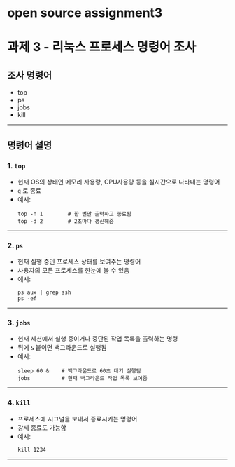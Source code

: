 # open source assignment3
# 과제 3 - 리눅스 프로세스 명령어 조사

##  **조사 명령어**
- top
- ps
- jobs
- kill

---

##  명령어 설명

### 1. `top`

- 현재 OS의 상태인 메모리 사용량, CPU사용량 등을 실시간으로 나타내는 명령어
- `q` 로 종료
- 예시:
  ```
  top -n 1        # 한 번만 출력하고 종료됨
  top -d 2        # 2초마다 갱신해줌
  ```

---

### 2. `ps`

- 현재 실행 중인 프로세스 상태를 보여주는 명령어
- 사용자의 모든 프로세스를 한눈에 볼 수 있음 
- 예시:
  ```
  ps aux | grep ssh
  ps -ef
  ```

---

### 3. `jobs`

- 현재 세션에서 실행 중이거나 중단된 작업 목록을 출력하는 명령
- 뒤에 `&` 붙이면 백그라운드로 실행됨  
- 예시:
  ```
  sleep 60 &    # 백그라운드로 60초 대기 실행됨
  jobs          # 현재 백그라운드 작업 목록 보여줌
  ```

---

### 4. `kill`

- 프로세스에 시그널을 보내서 종료시키는 명령어
- 강제 종료도 가능함
- 예시:
  ```
  kill 1234        
  ```

---

